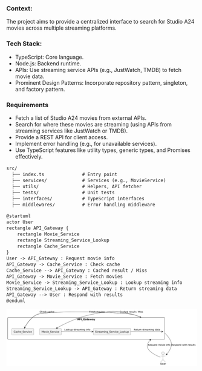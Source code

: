 
### Context: 
The project aims to provide a centralized interface to search for Studio A24 movies across multiple streaming platforms.
### Tech Stack:
- TypeScript: Core language.
- Node.js: Backend runtime.
- APIs: Use streaming service APIs (e.g., JustWatch, TMDB) to fetch movie data.
- Prominent Design Patterns: Incorporate repository pattern, singleton, and factory pattern.

### Requirements
- Fetch a list of Studio A24 movies from external APIs.
- Search for where these movies are streaming (using APIs from streaming services like JustWatch or TMDB).
- Provide a REST API for client access.
- Implement error handling (e.g., for unavailable services).
- Use TypeScript features like utility types, generic types, and Promises effectively.

```
src/
  ├── index.ts              # Entry point
  ├── services/             # Services (e.g., MovieService)
  ├── utils/                # Helpers, API fetcher
  ├── tests/                # Unit tests
  ├── interfaces/           # TypeScript interfaces
  ├── middlewares/          # Error handling middleware
```



```
@startuml
actor User
rectangle API_Gateway {
    rectangle Movie_Service
    rectangle Streaming_Service_Lookup
    rectangle Cache_Service
}
User -> API_Gateway : Request movie info
API_Gateway -> Cache_Service : Check cache
Cache_Service --> API_Gateway : Cached result / Miss
API_Gateway -> Movie_Service : Fetch movies
Movie_Service -> Streaming_Service_Lookup : Lookup streaming info
Streaming_Service_Lookup -> API_Gateway : Return streaming data
API_Gateway --> User : Respond with results
@enduml
```
![UML](./assets/uml.png)